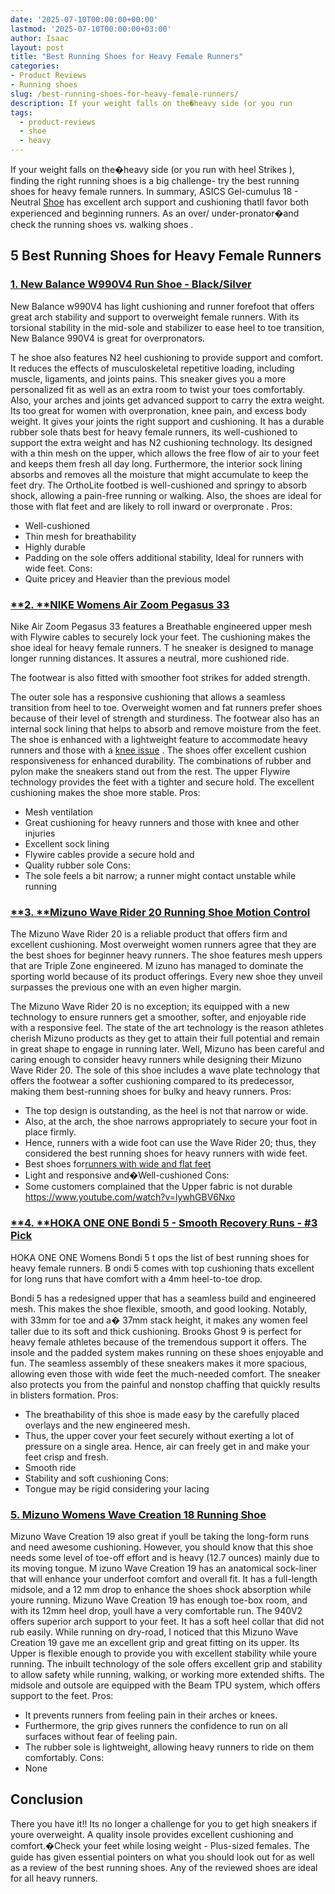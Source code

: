 ```yaml
---
date: '2025-07-10T00:00:00+00:00'
lastmod: '2025-07-10T00:00:00+03:00'
author: Isaac
layout: post
title: "Best Running Shoes for Heavy Female Runners"
categories:
- Product Reviews
- Running shoes
slug: /best-running-shoes-for-heavy-female-runners/
description: If your weight falls on the�heavy side (or you run
tags: 
  - product-reviews
  - shoe
  - heavy
---
```

If your weight falls on the�heavy side (or you run
with heel Strikes
), finding the right running shoes is a big challenge- try the best running shoes for heavy female runners.
In summary, ASICS Gel-cumulus 18 - Neutral [Shoe](/posts/best-shoes-for-beginner-overweight-runners/) has excellent arch support and cushioning thatll favor both experienced and beginning runners.
As an over/ under-pronator�and check the
running shoes vs. walking shoes
.
## 5 Best Running Shoes for Heavy Female Runners
### [1. New Balance W990V4 Run Shoe - Black/Silver](https://www.amazon.com/dp/B015XY999K/?tag=p-policy-20)

New Balance w990V4 has light cushioning and runner forefoot that offers great arch stability and support to overweight female runners. With its torsional stability in the mid-sole and stabilizer to ease heel to toe transition, New Balance 990V4 is great for overpronators.

T
he shoe also features N2 heel cushioning to provide support and comfort. It reduces the effects of musculoskeletal repetitive loading, including muscle, ligaments, and joints pains. This sneaker gives you a more personalized fit as well as an extra room to twist your toes comfortably.
Also, your arches and joints get advanced support to carry the extra weight. Its too great for women with overpronation, knee pain, and excess body weight. It gives your joints the right support and cushioning.
It has a durable rubber sole thats best for heavy female runners, its well-cushioned to support the extra weight and has N2 cushioning technology.
Its designed with a thin mesh on the upper, which allows the free flow of air to your feet and keeps them fresh all day long. Furthermore, the interior sock lining absorbs and removes all the moisture that might accumulate to keep the feet dry.
The OrthoLite footbed is well-cushioned and springy to absorb shock, allowing a pain-free running or walking. Also, the shoes are ideal for those with flat feet and are likely to
roll inward or overpronate
.
Pros:
- Well-cushioned
- Thin mesh for breathability
- Highly durable
- Padding on the sole offers additional stability, Ideal for runners with wide feet.
Cons:
- Quite pricey and Heavier than the previous model
### [**2. **NIKE Womens Air Zoom Pegasus 33](https://www.amazon.com/dp/B014EC7RF0/?tag=p-policy-20)
Nike Air Zoom Pegasus 33 features a Breathable engineered upper mesh with Flywire cables to securely lock your feet. The cushioning makes the shoe ideal for heavy female runners.
T
he sneaker is designed to manage longer running distances. It assures a neutral, more cushioned ride.

The footwear is also fitted with smoother foot strikes for added strength.

The outer sole has a responsive cushioning that allows a seamless transition from heel to toe. Overweight women and fat runners prefer shoes because of their level of strength and sturdiness.
The footwear also has an internal sock lining that helps to absorb and remove moisture from the feet. The shoe is enhanced with a lightweight feature to accommodate heavy runners and those with a
[knee issue](https://pestpolicy.com/best-running-shoes-for-bad-knees/)
.
The shoes offer excellent cushion responsiveness for enhanced durability. The combinations of rubber and pylon make the sneakers stand out from the rest.
The upper Flywire technology provides the feet with a tighter and secure hold. The excellent cushioning makes the shoe more stable.
Pros:
- Mesh ventilation
- Great cushioning for heavy runners and those with knee and other injuries
- Excellent sock lining
- Flywire cables provide a secure hold and
- Quality rubber sole
Cons:
- The sole feels a bit narrow; a runner might contact unstable while running
### [**3. **Mizuno Wave Rider 20 Running Shoe Motion Control](https://www.amazon.com/dp/B01H3EAOIS/?tag=p-policy-20)
The Mizuno Wave Rider 20 is a reliable product that offers firm and excellent cushioning. Most overweight women runners agree that they are the best shoes for beginner heavy runners. The shoe features mesh uppers that are Triple Zone engineered.
M
izuno has managed to dominate the sporting world because of its product offerings. Every new shoe they unveil surpasses the previous one with an even higher margin.

The Mizuno Wave Rider 20 is no exception; its equipped with a new technology to ensure runners get a smoother, softer, and enjoyable ride with a responsive feel.
The state of the art technology is the reason athletes cherish Mizuno products as they get to attain their full potential and remain in great shape to engage in running later.
Well, Mizuno has been careful and caring enough to consider heavy runners while designing their Mizuno Wave Rider 20.
The sole of this shoe includes a wave plate technology that offers the footwear a softer cushioning compared to its predecessor, making them best-running shoes for bulky and heavy runners.
Pros:
- The top design is outstanding, as the heel is not that narrow or wide.
- Also, at the arch, the shoe narrows appropriately to secure your foot in place firmly.
- Hence, runners with a wide foot can use the Wave Rider 20; thus, they considered the best running shoes for heavy runners with wide feet.
- Best shoes for[runners with wide and flat feet](https://pestpolicy.com/best-running-shoes-for-men-with-flat-feet/)
- Light and responsive and�Well-cushioned
Cons:
- Some customers complained that the Upper fabric is not durable
https://www.youtube.com/watch?v=lywhGBV6Nxo
### [**4. **HOKA ONE ONE Bondi 5 - Smooth Recovery Runs - #3 Pick](https://www.amazon.com/dp/B078XMRD8Z/?tag=p-policy-20)
HOKA ONE ONE Womens Bondi 5 t
ops the list of best running shoes for heavy female runners. B
ondi 5 comes with top cushioning thats excellent for long runs that have comfort with a 4mm heel-to-toe drop.

Bondi 5 has a redesigned upper that has a seamless build and engineered mesh. This makes the shoe flexible, smooth, and good looking. Notably, with 33mm for toe and a� 37mm stack height, it makes any women feel taller due to its soft and thick cushioning.
Brooks Ghost 9 is perfect for heavy female athletes because of the tremendous support it offers. The insole and the padded system makes running on these shoes enjoyable and fun.
The seamless assembly of these sneakers makes it more spacious, allowing even those with wide feet the much-needed comfort. The sneaker also protects you from the painful and nonstop chaffing that quickly results in blisters formation.
Pros:
- The breathability of this shoe is made easy by the carefully placed overlays and the new engineered mesh.
- Thus, the upper cover your feet securely without exerting a lot of pressure on a single area. Hence, air can freely get in and make your feet crisp and fresh.
- Smooth ride
- Stability and soft cushioning
Cons:
- Tongue may be rigid considering your lacing
### [5. Mizuno Womens Wave Creation 18 Running Shoe](https://www.amazon.com/dp/B019PAPS7U/?tag=p-policy-20)
Mizuno Wave Creation 19 also great if youll be taking the long-form runs and need awesome cushioning. However, you should know that this shoe needs some level of toe-off effort and is heavy (12.7 ounces)  mainly due to its moving tongue.
M
izuno Wave Creation 19 has an anatomical sock-liner that will enhance your underfoot comfort and overall fit. It has a full-length midsole, and a 12 mm drop to enhance the shoes shock absorption while youre running.
Mizuno Wave Creation 19 has enough toe-box room, and with its 12mm heel drop, youll have a very comfortable run. The 940V2 offers superior arch support to your feet.
It has a soft heel collar that did not rub easily. While running on dry-road, I noticed that this Mizuno Wave Creation 19 gave me an excellent grip and great fitting on its upper. Its Upper is flexible enough to provide you with excellent stability while youre running.
The inbuilt technology of the sole offers excellent grip and stability to allow safety while running, walking, or working more extended shifts. The midsole and outsole are equipped with the Beam TPU system, which offers support to the feet.
Pros:
- It prevents runners from feeling pain in their arches or knees.
- Furthermore, the grip gives runners the confidence to run on all surfaces without fear of feeling pain.
- The rubber sole is lightweight, allowing heavy runners to ride on them comfortably.
Cons:
- None
## **Conclusion**
There you have it!! Its no longer a challenge for you to get high sneakers if youre overweight.
A quality insole provides excellent cushioning and comfort.�Check your feet while losing weight - Plus-sized females.
The guide has given essential pointers on what you should look out for as well as a review of the best running shoes. Any of the reviewed shoes are ideal for all heavy runners.
